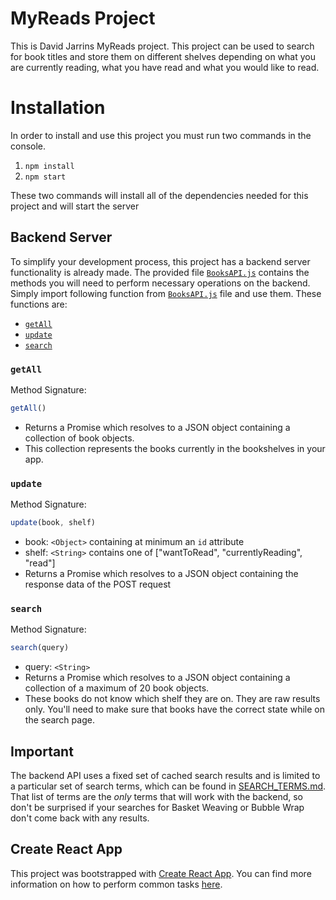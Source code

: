 # MyReads Project
This is David Jarrins MyReads project. This project can be used to search for book titles and store them on different shelves
depending on what you are currently reading, what you have read and what you would like to read.

# Installation
In order to install and use this project you must run two commands in the console.
1) `npm install`
2) `npm start`

These two commands will install all of the dependencies needed for this project and will start the server

## Backend Server

To simplify your development process, this project has a backend server functionality is already made. The provided file [`BooksAPI.js`](src/BooksAPI.js) contains the methods you will need to perform necessary operations on the backend. Simply import following function from [`BooksAPI.js`](src/BooksAPI.js) file and use them. These functions are:

* [`getAll`](#getall)
* [`update`](#update)
* [`search`](#search)

### `getAll`

Method Signature:

```js
getAll()
```

* Returns a Promise which resolves to a JSON object containing a collection of book objects.
* This collection represents the books currently in the bookshelves in your app.

### `update`

Method Signature:

```js
update(book, shelf)
```

* book: `<Object>` containing at minimum an `id` attribute
* shelf: `<String>` contains one of ["wantToRead", "currentlyReading", "read"]  
* Returns a Promise which resolves to a JSON object containing the response data of the POST request

### `search`

Method Signature:

```js
search(query)
```

* query: `<String>`
* Returns a Promise which resolves to a JSON object containing a collection of a maximum of 20 book objects.
* These books do not know which shelf they are on. They are raw results only. You'll need to make sure that books have the correct state while on the search page.

## Important
The backend API uses a fixed set of cached search results and is limited to a particular set of search terms, which can be found in [SEARCH_TERMS.md](SEARCH_TERMS.md). That list of terms are the _only_ terms that will work with the backend, so don't be surprised if your searches for Basket Weaving or Bubble Wrap don't come back with any results.

## Create React App

This project was bootstrapped with [Create React App](https://github.com/facebookincubator/create-react-app). You can find more information on how to perform common tasks [here](https://github.com/facebookincubator/create-react-app/blob/master/packages/react-scripts/template/README.md).